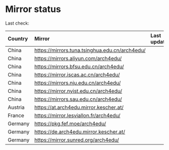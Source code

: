 <script src="./time.js"></script>
# Mirror status
Last check: <script type="text/javascript">localize(1698733359.179695);</script>

|Country|Mirror|Last update|
|:------|:-----|:----------|
|China|https://mirrors.tuna.tsinghua.edu.cn/arch4edu/|<script type="text/javascript">localize(1698690629);</script>|
|China|https://mirrors.aliyun.com/arch4edu/|<script type="text/javascript">localize(1698690629);</script>|
|China|https://mirrors.bfsu.edu.cn/arch4edu/|<script type="text/javascript">localize(1698690629);</script>|
|China|https://mirror.iscas.ac.cn/arch4edu/|<script type="text/javascript">localize(1698690629);</script>|
|China|https://mirrors.nju.edu.cn/arch4edu/|<script type="text/javascript">localize(1698690629);</script>|
|China|https://mirror.nyist.edu.cn/arch4edu/|<script type="text/javascript">localize(1698690629);</script>|
|China|https://mirrors.sau.edu.cn/arch4edu/|<script type="text/javascript">localize(1698690629);</script>|
|Austria|https://at.arch4edu.mirror.kescher.at/|<script type="text/javascript">localize(1698690629);</script>|
|France|https://mirror.lesviallon.fr/arch4edu/|<script type="text/javascript">localize(1698690629);</script>|
|Germany|https://pkg.fef.moe/arch4edu/|<script type="text/javascript">localize(1698690629);</script>|
|Germany|https://de.arch4edu.mirror.kescher.at/|<script type="text/javascript">localize(1698690629);</script>|
|Germany|https://mirror.sunred.org/arch4edu/|<script type="text/javascript">localize(1698690629);</script>|

<script src="./tablefilter/tablefilter.js"></script>
<script src="./table.js"></script>
